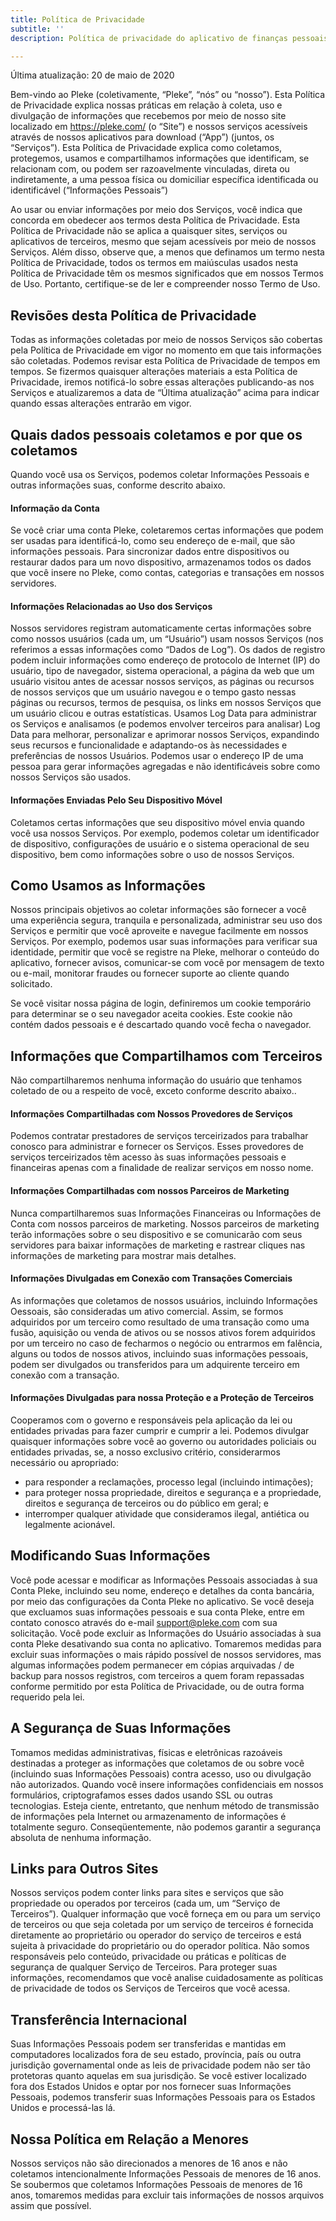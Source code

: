 ```yaml
---
title: Política de Privacidade
subtitle: ''
description: Política de privacidade do aplicativo de finanças pessoais Pleke

---
```



Última atualização: 20 de maio de 2020

Bem-vindo ao Pleke (coletivamente, “Pleke”, “nós” ou “nosso”). Esta Política de Privacidade explica nossas práticas em relação à coleta, uso e divulgação de informações que recebemos por meio de nosso site localizado em https://pleke.com/ (o “Site”) e nossos serviços acessíveis através de nossos aplicativos para download (“App”) (juntos, os “Serviços”). Esta Política de Privacidade explica como coletamos, protegemos, usamos e compartilhamos informações que identificam, se relacionam com, ou podem ser razoavelmente vinculadas, direta ou indiretamente, a uma pessoa física ou domiciliar específica identificada ou identificável (“Informações Pessoais”)

Ao usar ou enviar informações por meio dos Serviços, você indica que concorda em obedecer aos termos desta Política de Privacidade. Esta Política de Privacidade não se aplica a quaisquer sites, serviços ou aplicativos de terceiros, mesmo que sejam acessíveis por meio de nossos Serviços. Além disso, observe que, a menos que definamos um termo nesta Política de Privacidade, todos os termos em maiúsculas usados nesta Política de Privacidade têm os mesmos significados que em nossos Termos de Uso. Portanto, certifique-se de ler e compreender nosso Termo de Uso.

## Revisões desta Política de Privacidade

Todas as informações coletadas por meio de nossos Serviços são cobertas pela Política de Privacidade em vigor no momento em que tais informações são coletadas. Podemos revisar esta Política de Privacidade de tempos em tempos. Se fizermos quaisquer alterações materiais a esta Política de Privacidade, iremos notificá-lo sobre essas alterações publicando-as nos Serviços e atualizaremos a data de “Última atualização” acima para indicar quando essas alterações entrarão em vigor.

## Quais dados pessoais coletamos e por que os coletamos

Quando você usa os Serviços, podemos coletar Informações Pessoais e outras informações suas, conforme descrito abaixo.

#### Informação da Conta

Se você criar uma conta Pleke, coletaremos certas informações que podem ser usadas para identificá-lo, como seu endereço de e-mail, que são informações pessoais. Para sincronizar dados entre dispositivos ou restaurar dados para um novo dispositivo, armazenamos todos os dados que você insere no Pleke, como contas, categorias e transações em nossos servidores.

#### Informações Relacionadas ao Uso dos Serviços 

Nossos servidores registram automaticamente certas informações sobre como nossos usuários (cada um, um “Usuário”) usam nossos Serviços (nos referimos a essas informações como “Dados de Log”). Os dados de registro podem incluir informações como endereço de protocolo de Internet (IP) do usuário, tipo de navegador, sistema operacional, a página da web que um usuário visitou antes de acessar nossos serviços, as páginas ou recursos de nossos serviços que um usuário navegou e o tempo gasto nessas páginas ou recursos, termos de pesquisa, os links em nossos Serviços que um usuário clicou e outras estatísticas. Usamos Log Data para administrar os Serviços e analisamos (e podemos envolver terceiros para analisar) Log Data para melhorar, personalizar e aprimorar nossos Serviços, expandindo seus recursos e funcionalidade e adaptando-os às necessidades e preferências de nossos Usuários. Podemos usar o endereço IP de uma pessoa para gerar informações agregadas e não identificáveis sobre como nossos Serviços são usados.

#### Informações Enviadas Pelo Seu Dispositivo Móvel

Coletamos certas informações que seu dispositivo móvel envia quando você usa nossos Serviços. Por exemplo, podemos coletar um identificador de dispositivo, configurações de usuário e o sistema operacional de seu dispositivo, bem como informações sobre o uso de nossos Serviços.

## Como Usamos as Informações

Nossos principais objetivos ao coletar informações são fornecer a você uma experiência segura, tranquila e personalizada, administrar seu uso dos Serviços e permitir que você aproveite e navegue facilmente em nossos Serviços. Por exemplo, podemos usar suas informações para verificar sua identidade, permitir que você se registre na Pleke, melhorar o conteúdo do aplicativo, fornecer avisos, comunicar-se com você por mensagem de texto ou e-mail, monitorar fraudes ou fornecer suporte ao cliente quando solicitado.

Se você visitar nossa página de login, definiremos um cookie temporário para determinar se o seu navegador aceita cookies. Este cookie não contém dados pessoais e é descartado quando você fecha o navegador.

## Informações que Compartilhamos com Terceiros

Não compartilharemos nenhuma informação do usuário que tenhamos coletado de ou a respeito de você, exceto conforme descrito abaixo..

#### Informações Compartilhadas com Nossos Provedores de Serviços

Podemos contratar prestadores de serviços terceirizados para trabalhar conosco para administrar e fornecer os Serviços. Esses provedores de serviços terceirizados têm acesso às suas informações pessoais e financeiras apenas com a finalidade de realizar serviços em nosso nome.

#### Informações Compartilhadas com nossos Parceiros de Marketing

Nunca compartilharemos suas Informações Financeiras ou Informações de Conta com nossos parceiros de marketing. Nossos parceiros de marketing terão informações sobre o seu dispositivo e se comunicarão com seus servidores para baixar informações de marketing e rastrear cliques nas informações de marketing para mostrar mais detalhes.

#### Informações Divulgadas em Conexão com Transações Comerciais

As informações que coletamos de nossos usuários, incluindo Informações Oessoais, são consideradas um ativo comercial. Assim, se formos adquiridos por um terceiro como resultado de uma transação como uma fusão, aquisição ou venda de ativos ou se nossos ativos forem adquiridos por um terceiro no caso de fecharmos o negócio ou entrarmos em falência, alguns ou todos de nossos ativos, incluindo suas informações pessoais, podem ser divulgados ou transferidos para um adquirente terceiro em conexão com a transação.

#### Informações Divulgadas para nossa Proteção e a Proteção de Terceiros

Cooperamos com o governo e responsáveis pela aplicação da lei ou entidades privadas para fazer cumprir e cumprir a lei. Podemos divulgar quaisquer informações sobre você ao governo ou autoridades policiais ou entidades privadas, se, a nosso exclusivo critério, considerarmos necessário ou apropriado:

- para responder a reclamações, processo legal (incluindo intimações);
- para proteger nossa propriedade, direitos e segurança e a propriedade, direitos e segurança de terceiros ou do público em geral; e
- interromper qualquer atividade que consideramos ilegal, antiética ou legalmente acionável.

## Modificando Suas Informações

Você pode acessar e modificar as Informações Pessoais associadas à sua Conta Pleke, incluindo seu nome, endereço e detalhes da conta bancária, por meio das configurações da Conta Pleke no aplicativo. Se você deseja que excluamos suas informações pessoais e sua conta Pleke, entre em contato conosco através do e-mail support@pleke.com com sua solicitação. Você pode excluir as Informações do Usuário associadas à sua conta Pleke desativando sua conta no aplicativo. Tomaremos medidas para excluir suas informações o mais rápido possível de nossos servidores, mas algumas informações podem permanecer em cópias arquivadas / de backup para nossos registros, com terceiros a quem foram repassadas conforme permitido por esta Política de Privacidade, ou de outra forma requerido pela lei.

## A Segurança de Suas Informações

Tomamos medidas administrativas, físicas e eletrônicas razoáveis destinadas a proteger as informações que coletamos de ou sobre você (incluindo suas Informações Pessoais) contra acesso, uso ou divulgação não autorizados. Quando você insere informações confidenciais em nossos formulários, criptografamos esses dados usando SSL ou outras tecnologias. Esteja ciente, entretanto, que nenhum método de transmissão de informações pela Internet ou armazenamento de informações é totalmente seguro. Conseqüentemente, não podemos garantir a segurança absoluta de nenhuma informação.

## Links para Outros Sites

Nossos serviços podem conter links para sites e serviços que são propriedade ou operados por terceiros (cada um, um “Serviço de Terceiros”). Qualquer informação que você forneça em ou para um serviço de terceiros ou que seja coletada por um serviço de terceiros é fornecida diretamente ao proprietário ou operador do serviço de terceiros e está sujeita à privacidade do proprietário ou do operador política. Não somos responsáveis pelo conteúdo, privacidade ou práticas e políticas de segurança de qualquer Serviço de Terceiros. Para proteger suas informações, recomendamos que você analise cuidadosamente as políticas de privacidade de todos os Serviços de Terceiros que você acessa.

## Transferência Internacional

Suas Informações Pessoais podem ser transferidas e mantidas em computadores localizados fora de seu estado, província, país ou outra jurisdição governamental onde as leis de privacidade podem não ser tão protetoras quanto aquelas em sua jurisdição. Se você estiver localizado fora dos Estados Unidos e optar por nos fornecer suas Informações Pessoais, podemos transferir suas Informações Pessoais para os Estados Unidos e processá-las lá.

## Nossa Política em Relação a Menores

Nossos serviços não são direcionados a menores de 16 anos e não coletamos intencionalmente Informações Pessoais de menores de 16 anos. Se soubermos que coletamos Informações Pessoais de menores de 16 anos, tomaremos medidas para excluir tais informações de nossos arquivos assim que possível.


